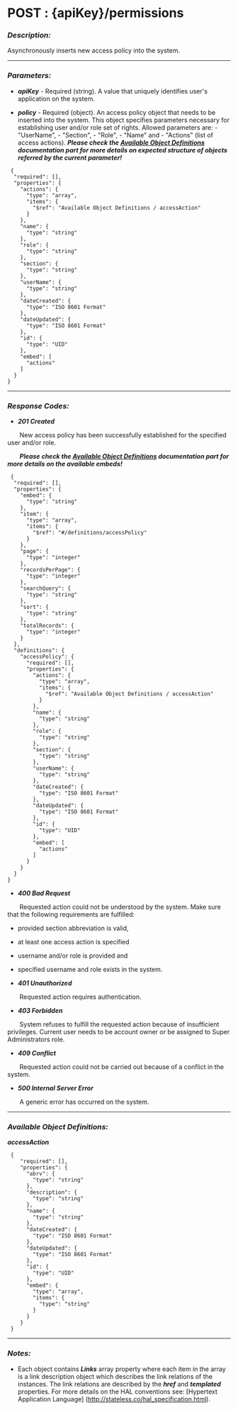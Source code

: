 
# POST : {apiKey}/permissions 

### *Description:* 
Asynchronously inserts new access policy into the system. 



* * *
### *Parameters:*


- ***apiKey*** - Required (string). A value that uniquely identifies user&#39;s application on the system. 


- ***policy*** - Required (object). An access policy object that needs to be inserted into the system. This object specifies parameters
            necessary for establishing user and/or role set of rights. Allowed parameters are:
            - &quot;UserName&quot;,
            - &quot;Section&quot;,
            - &quot;Role&quot;,
            - &quot;Name&quot; and
            - &quot;Actions&quot; (list of access actions). 
***Please check the [Available Object Definitions](#available-object-definitions) documentation part for more details on expected structure of objects referred by the current parameter!***

```
 {
  "required": [],
  "properties": {
    "actions": {
      "type": "array",
      "items": {
        "$ref": "Available Object Definitions / accessAction"
      }
    },
    "name": {
      "type": "string"
    },
    "role": {
      "type": "string"
    },
    "section": {
      "type": "string"
    },
    "userName": {
      "type": "string"
    },
    "dateCreated": {
      "type": "ISO 8601 Format"
    },
    "dateUpdated": {
      "type": "ISO 8601 Format"
    },
    "id": {
      "type": "UID"
    },
    "embed": [
      "actions"
    ]
  }
} 

```

* * *
### *Response Codes:*


- ***201  Created*** 

&nbsp;&nbsp;&nbsp;&nbsp;&nbsp;&nbsp; New access policy has been successfully established for the specified user and/or role. 

&nbsp;&nbsp;&nbsp;&nbsp;&nbsp;&nbsp; ***Please check the [Available Object Definitions](#available-object-definitions) documentation part for more details on the available embeds!***

```
 {
  "required": [],
  "properties": {
    "embed": {
      "type": "string"
    },
    "item": {
      "type": "array",
      "items": {
        "$ref": "#/definitions/accessPolicy"
      }
    },
    "page": {
      "type": "integer"
    },
    "recordsPerPage": {
      "type": "integer"
    },
    "searchQuery": {
      "type": "string"
    },
    "sort": {
      "type": "string"
    },
    "totalRecords": {
      "type": "integer"
    }
  },
  "definitions": {
    "accessPolicy": {
      "required": [],
      "properties": {
        "actions": {
          "type": "array",
          "items": {
            "$ref": "Available Object Definitions / accessAction"
          }
        },
        "name": {
          "type": "string"
        },
        "role": {
          "type": "string"
        },
        "section": {
          "type": "string"
        },
        "userName": {
          "type": "string"
        },
        "dateCreated": {
          "type": "ISO 8601 Format"
        },
        "dateUpdated": {
          "type": "ISO 8601 Format"
        },
        "id": {
          "type": "UID"
        },
        "embed": [
          "actions"
        ]
      }
    }
  }
} 

```

- ***400  Bad Request*** 

&nbsp;&nbsp;&nbsp;&nbsp;&nbsp;&nbsp; Requested action could not be understood by the system. Make sure that the following requirements are fulfilled: 
 - provided section abbreviation is valid, 
 - at least one access action is specified 
 - username and/or role is provided and 
 - specified username and role exists in the system. 


- ***401  Unauthorized*** 

&nbsp;&nbsp;&nbsp;&nbsp;&nbsp;&nbsp; Requested action requires authentication. 


- ***403  Forbidden*** 

&nbsp;&nbsp;&nbsp;&nbsp;&nbsp;&nbsp; System refuses to fulfill the requested action because of insufficient privileges. Current user needs to be account owner or be assigned to Super Administrators role. 


- ***409  Conflict*** 

&nbsp;&nbsp;&nbsp;&nbsp;&nbsp;&nbsp; Requested action could not be carried out because of a conflict in the system. 


- ***500  Internal Server Error*** 

&nbsp;&nbsp;&nbsp;&nbsp;&nbsp;&nbsp; A generic error has occurred on the system. 



* * *
### *Available Object Definitions:*

***accessAction***

```
 {
    "required": [],
    "properties": {
      "abrv": {
        "type": "string"
      },
      "description": {
        "type": "string"
      },
      "name": {
        "type": "string"
      },
      "dateCreated": {
        "type": "ISO 8601 Format"
      },
      "dateUpdated": {
        "type": "ISO 8601 Format"
      },
      "id": {
        "type": "UID"
      },
      "embed": {
        "type": "array",
        "items": {
          "type": "string"
        }
      }
    }
 }
```
* * *
### *Notes:* 
- Each object contains ***Links*** array property where each item in the array is a link description object which describes the link relations of the instances. The link relations are described by the ***href*** and ***templated*** properties. For more details on the HAL conventions see: [Hypertext Application Language] (http://stateless.co/hal_specification.html).

